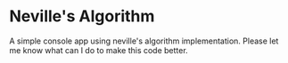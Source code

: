 # Neville's Algorithm
A simple console app using neville's algorithm implementation.
Please let me know what can I do to make this code better.
